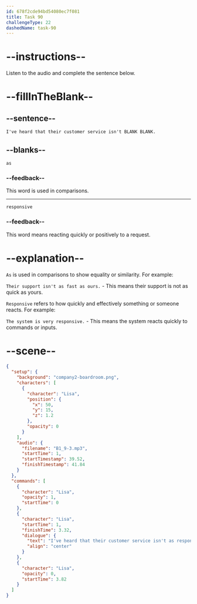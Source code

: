```yaml
---
id: 678f2cde94bd54080ec7f081
title: Task 90
challengeType: 22
dashedName: task-90
---
```


<!-- (audio) Lisa: I've heard that their customer service isn't as responsive. -->

# --instructions--

Listen to the audio and complete the sentence below.

# --fillInTheBlank--

## --sentence--

`I've heard that their customer service isn't BLANK BLANK.`

## --blanks--

`as`

### --feedback--

This word is used in comparisons.

---

`responsive`

### --feedback--

This word means reacting quickly or positively to a request.

# --explanation--

`As` is used in comparisons to show equality or similarity. For example:

`Their support isn't as fast as ours.` - This means their support is not as quick as yours.

`Responsive` refers to how quickly and effectively something or someone reacts. For example:

`The system is very responsive.` - This means the system reacts quickly to commands or inputs.

# --scene--

```json
{
  "setup": {
    "background": "company2-boardroom.png",
    "characters": [
      {
        "character": "Lisa",
        "position": {
          "x": 50,
          "y": 15,
          "z": 1.2
        },
        "opacity": 0
      }
    ],
    "audio": {
      "filename": "B1_9-3.mp3",
      "startTime": 1,
      "startTimestamp": 39.52,
      "finishTimestamp": 41.84
    }
  },
  "commands": [
    {
      "character": "Lisa",
      "opacity": 1,
      "startTime": 0
    },
    {
      "character": "Lisa",
      "startTime": 1,
      "finishTime": 3.32,
      "dialogue": {
        "text": "I've heard that their customer service isn't as responsive.",
        "align": "center"
      }
    },
    {
      "character": "Lisa",
      "opacity": 0,
      "startTime": 3.82
    }
  ]
}
```
